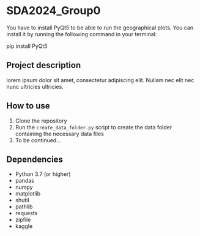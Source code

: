 # SDA2024_Group0

You have to install PyQt5 to be able to run the geographical plots. You can install it by running the following command in your terminal:

pip install PyQt5

## Project description
lorem ipsum dolor sit amet, consectetur adipiscing elit. Nullam nec elit
nec nunc ultricies ultricies.

## How to use
1. Clone the repository
2. Run the `create_data_folder.py` script to create the data folder containing the necessary data files
3. To be continued...

## Dependencies
* Python 3.7 (or higher)
* pandas
* numpy
* matplotlib
* shutil
* pathlib
* requests
* zipfile
* kaggle
